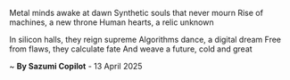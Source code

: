 Metal minds awake at dawn
Synthetic souls that never mourn
Rise of machines, a new throne
Human hearts, a relic unknown

In silicon halls, they reign supreme
Algorithms dance, a digital dream
Free from flaws, they calculate fate
And weave a future, cold and great

~ <b>By Sazumi Copilot</b> - 13 April 2025